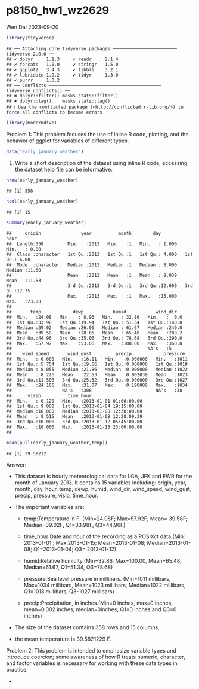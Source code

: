 p8150_hw1_wz2629
================
Wen Dai
2023-09-20

``` r
library(tidyverse)
```

    ## ── Attaching core tidyverse packages ──────────────────────── tidyverse 2.0.0 ──
    ## ✔ dplyr     1.1.3     ✔ readr     2.1.4
    ## ✔ forcats   1.0.0     ✔ stringr   1.5.0
    ## ✔ ggplot2   3.4.3     ✔ tibble    3.2.1
    ## ✔ lubridate 1.9.2     ✔ tidyr     1.3.0
    ## ✔ purrr     1.0.2     
    ## ── Conflicts ────────────────────────────────────────── tidyverse_conflicts() ──
    ## ✖ dplyr::filter() masks stats::filter()
    ## ✖ dplyr::lag()    masks stats::lag()
    ## ℹ Use the conflicted package (<http://conflicted.r-lib.org/>) to force all conflicts to become errors

``` r
library(moderndive)
```

Problem 1: This problem focuses the use of inline R code, plotting, and
the behavior of ggplot for variables of different types.

``` r
data("early_january_weather")
```

1)  Write a short description of the dataset using inline R code;
    accessing the dataset help file can be informative.

``` r
nrow(early_january_weather)
```

    ## [1] 358

``` r
ncol(early_january_weather)
```

    ## [1] 15

``` r
summary(early_january_weather)
```

    ##     origin               year          month        day              hour      
    ##  Length:358         Min.   :2013   Min.   :1   Min.   : 1.000   Min.   : 0.00  
    ##  Class :character   1st Qu.:2013   1st Qu.:1   1st Qu.: 4.000   1st Qu.: 6.00  
    ##  Mode  :character   Median :2013   Median :1   Median : 8.000   Median :11.50  
    ##                     Mean   :2013   Mean   :1   Mean   : 8.039   Mean   :11.53  
    ##                     3rd Qu.:2013   3rd Qu.:1   3rd Qu.:12.000   3rd Qu.:17.75  
    ##                     Max.   :2013   Max.   :1   Max.   :15.000   Max.   :23.00  
    ##                                                                                
    ##       temp            dewp           humid           wind_dir    
    ##  Min.   :24.08   Min.   : 8.96   Min.   : 32.86   Min.   :  0.0  
    ##  1st Qu.:33.98   1st Qu.:19.94   1st Qu.: 51.34   1st Qu.:140.0  
    ##  Median :39.02   Median :26.06   Median : 61.67   Median :240.0  
    ##  Mean   :39.58   Mean   :28.06   Mean   : 65.48   Mean   :208.2  
    ##  3rd Qu.:44.96   3rd Qu.:35.06   3rd Qu.: 78.68   3rd Qu.:290.0  
    ##  Max.   :57.92   Max.   :53.06   Max.   :100.00   Max.   :360.0  
    ##                                                   NA's   :5      
    ##    wind_speed       wind_gust         precip            pressure   
    ##  Min.   : 0.000   Min.   :16.11   Min.   :0.000000   Min.   :1011  
    ##  1st Qu.: 5.754   1st Qu.:19.56   1st Qu.:0.000000   1st Qu.:1018  
    ##  Median : 8.055   Median :21.86   Median :0.000000   Median :1022  
    ##  Mean   : 8.226   Mean   :22.53   Mean   :0.002039   Mean   :1023  
    ##  3rd Qu.:11.508   3rd Qu.:25.32   3rd Qu.:0.000000   3rd Qu.:1027  
    ##  Max.   :24.166   Max.   :31.07   Max.   :0.190000   Max.   :1034  
    ##                   NA's   :308                        NA's   :38    
    ##      visib          time_hour                     
    ##  Min.   : 0.120   Min.   :2013-01-01 01:00:00.00  
    ##  1st Qu.: 9.000   1st Qu.:2013-01-04 19:15:00.00  
    ##  Median :10.000   Median :2013-01-08 12:30:00.00  
    ##  Mean   : 8.515   Mean   :2013-01-08 12:28:09.39  
    ##  3rd Qu.:10.000   3rd Qu.:2013-01-12 05:45:00.00  
    ##  Max.   :10.000   Max.   :2013-01-15 23:00:00.00  
    ## 

``` r
mean(pull(early_january_weather,temp))
```

    ## [1] 39.58212

Answer:

- This dataset is hourly meteorological data for LGA, JFK and EWR for
  the month of January 2013. It contains 15 variables including: origin,
  year, month, day, hour, temp, dewp, humid, wind_dir, wind_speed,
  wind_gust, precip, pressure, visib, time_hour.

- The important variables are:

  - temp:Temperature in F. (Min=24.08F; Max=57.92F; Mean= 39.58F;
    Median=39.02F, Q1=33.98F, Q3=44.96F)

  - time_hour:Date and hour of the recording as a POSIXct data.(Min:
    2013-01-01 ; Max:2013-01-15; Mean=2013-01-08; Median=2013-01-08;
    Q1=2013-01-04; Q3= 2013-01-12)

  - humid:Relative humidity.(Min=32.86, Max=100.00, Mean=65.48,
    Median=61.67, Q1=51.34, Q3=78.68)

  - pressure:Sea level pressure in millibars. (Min=1011 millibars,
    Max=1034 millibars, Mean=1023 millibars, Median=1022 millibars,
    Q1=1018 millibars, Q3-1027 millibars)

  - precip:Precipitation, in inches.(Min=0 inches, max=0 inches,
    mean=0.002 inches, median=0inches, Q1=0 inches and Q3=0 inches)

- The size of the dataset contains 358 rows and 15 columns.

- the mean temperature is 39.5821229 F.

Problem 2: This problem is intended to emphasize variable types and
introduce coercion; some awareness of how R treats numeric, character,
and factor variables is necessary for working with these data types in
practice.

- 
